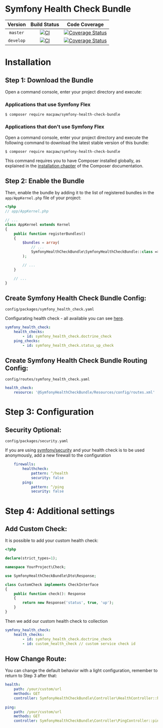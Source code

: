 Symfony Health Check Bundle
=================================

| Version | Build Status | Code Coverage |
|:---------:|:-------------:|:-----:|
| `master`| [![CI][master Build Status Image]][master Build Status] | [![Coverage Status][master Code Coverage Image]][master Code Coverage] |
| `develop`| [![CI][develop Build Status Image]][develop Build Status] | [![Coverage Status][develop Code Coverage Image]][develop Code Coverage] |

Installation
============

Step 1: Download the Bundle
----------------------------------
Open a command console, enter your project directory and execute:

###  Applications that use Symfony Flex

```console
$ composer require macpaw/symfony-health-check-bundle
```

### Applications that don't use Symfony Flex

Open a command console, enter your project directory and execute the
following command to download the latest stable version of this bundle:

```console
$ composer require macpaw/symfony-health-check-bundle
```

This command requires you to have Composer installed globally, as explained
in the [installation chapter](https://getcomposer.org/doc/00-intro.md)
of the Composer documentation.

Step 2: Enable the Bundle
----------------------------------
Then, enable the bundle by adding it to the list of registered bundles
in the `app/AppKernel.php` file of your project:

```php
<?php
// app/AppKernel.php

// ...
class AppKernel extends Kernel
{
    public function registerBundles()
    {
        $bundles = array(
            // ...
            SymfonyHealthCheckBundle\SymfonyHealthCheckBundle::class => ['all' => true],
        );

        // ...
    }

    // ...
}
```

Create Symfony Health Check Bundle Config:
----------------------------------
`config/packages/symfony_health_check.yaml`

Configurating health check - all available you can see [here](https://github.com/MacPaw/symfony-health-check-bundle/tree/master/src/Check).

```yaml
symfony_health_check:
    health_checks:
        - id: symfony_health_check.doctrine_check
    ping_checks:
        - id: symfony_health_check.status_up_check
```

Create Symfony Health Check Bundle Routing Config:
----------------------------------
`config/routes/symfony_health_check.yaml`

```yaml
health_check:
    resource: '@SymfonyHealthCheckBundle/Resources/config/routes.xml'
```

Step 3: Configuration
=============

Security Optional:
----------------------------------
`config/packages/security.yaml`

If you are using [symfony/security](https://symfony.com/doc/current/security.html) and your health check is to be used anonymously, add a new firewall to the configuration

```yaml
    firewalls:
        healthcheck:
            pattern: ^/health
            security: false
        ping:
            pattern: ^/ping
            security: false
```

Step 4: Additional settings
=============

Add Custom Check:
----------------------------------
It is possible to add your custom health check:

```php
<?php

declare(strict_types=1);

namespace YourProject\Check;

use SymfonyHealthCheckBundle\Dto\Response;

class CustomCheck implements CheckInterface
{
    public function check(): Response
    {
        return new Response('status', true, 'up');
    }
}
```

Then we add our custom health check to collection

```yaml
symfony_health_check:
    health_checks:
        - id: symfony_health_check.doctrine_check
        - id: custom_health_check // custom service check id
```

How Change Route:
----------------------------------
You can change the default behavior with a light configuration, remember to return to Step 3 after that:
```yaml
health:
    path: /your/custom/url
    methods: GET
    controller: SymfonyHealthCheckBundle\Controller\HealthController::healthCheckAction
    
ping:
    path: /your/custom/url
    methods: GET
    controller: SymfonyHealthCheckBundle\Controller\PingController::pingAction

```

[master Build Status]: https://github.com/macpaw/symfony-health-check-bundle/actions?query=workflow%3ACI+branch%3Amaster
[master Build Status Image]: https://github.com/macpaw/symfony-health-check-bundle/workflows/CI/badge.svg?branch=master
[develop Build Status]: https://github.com/macpaw/symfony-health-check-bundle/actions?query=workflow%3ACI+branch%3Adevelop
[develop Build Status Image]: https://github.com/macpaw/symfony-health-check-bundle/workflows/CI/badge.svg?branch=develop
[master Code Coverage]: https://codecov.io/gh/macpaw/symfony-health-check-bundle/branch/master
[master Code Coverage Image]: https://img.shields.io/codecov/c/github/macpaw/symfony-health-check-bundle/master?logo=codecov
[develop Code Coverage]: https://codecov.io/gh/macpaw/symfony-health-check-bundle/branch/develop
[develop Code Coverage Image]: https://img.shields.io/codecov/c/github/macpaw/symfony-health-check-bundle/develop?logo=codecov
